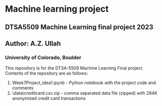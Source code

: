 # Machine learning project
## DTSA5509 Machine Learning final project 2023
## Author: A.Z. Ullah 
### University of Colorado, Boulder
This repository is for the DTSA-5509 Machine Learning Final project. Contents of the repository are as follows:

1.  Week7Project_idea1.ipynb - Python notebook with the project code and comments 
2.  \data\creditcard.csv.zip - comma separated data file (zipped) with 284K anonymized credit card transactions 



